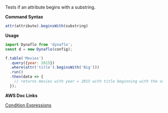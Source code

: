 Tests if an attribute begins with a substring.

**Command Syntax**

```javascript
attr(attribute).beginsWith(substring)
```

**Usage**

```javascript
import Dynaflo from 'dynaflo';
const d = new Dynaflo(config);

f.table('Movies')
  .query({year: 2015})
  .where(attr('title').beginsWith('Big')))
  .run()
  .then(data => {
    // returns movies with year = 2015 with title beginning with the substring 'Big'
  });
```

**AWS Doc Links**

[Condition Expressions](http://docs.aws.amazon.com/amazondynamodb/latest/developerguide/Expressions.SpecifyingConditions.html)
